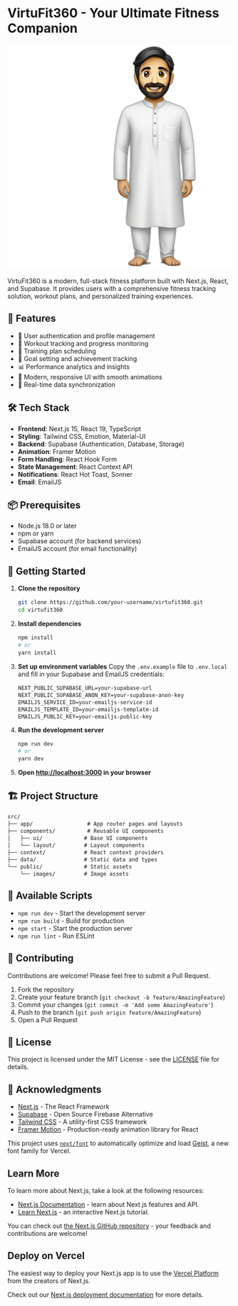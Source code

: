 # VirtuFit360 - Your Ultimate Fitness Companion

![VirtuFit360 Logo](/public/images/Logo1.png)

VirtuFit360 is a modern, full-stack fitness platform built with Next.js, React, and Supabase. It provides users with a comprehensive fitness tracking solution, workout plans, and personalized training experiences.

## 🚀 Features

- 🔐 User authentication and profile management
- 💪 Workout tracking and progress monitoring
- 📅 Training plan scheduling
- 🎯 Goal setting and achievement tracking
- 📊 Performance analytics and insights
- 🎨 Modern, responsive UI with smooth animations
- 🔄 Real-time data synchronization

## 🛠 Tech Stack

- **Frontend**: Next.js 15, React 19, TypeScript
- **Styling**: Tailwind CSS, Emotion, Material-UI
- **Backend**: Supabase (Authentication, Database, Storage)
- **Animation**: Framer Motion
- **Form Handling**: React Hook Form
- **State Management**: React Context API
- **Notifications**: React Hot Toast, Sonner
- **Email**: EmailJS

## 📦 Prerequisites

- Node.js 18.0 or later
- npm or yarn
- Supabase account (for backend services)
- EmailJS account (for email functionality)

## 🚀 Getting Started

1. **Clone the repository**
   ```bash
   git clone https://github.com/your-username/virtufit360.git
   cd virtufit360
   ```

2. **Install dependencies**
   ```bash
   npm install
   # or
   yarn install
   ```

3. **Set up environment variables**
   Copy the `.env.example` file to `.env.local` and fill in your Supabase and EmailJS credentials:
   ```env
   NEXT_PUBLIC_SUPABASE_URL=your-supabase-url
   NEXT_PUBLIC_SUPABASE_ANON_KEY=your-supabase-anon-key
   EMAILJS_SERVICE_ID=your-emailjs-service-id
   EMAILJS_TEMPLATE_ID=your-emailjs-template-id
   EMAILJS_PUBLIC_KEY=your-emailjs-public-key
   ```

4. **Run the development server**
   ```bash
   npm run dev
   # or
   yarn dev
   ```

5. **Open [http://localhost:3000](http://localhost:3000) in your browser**

## 🏗 Project Structure

```
src/
├── app/                 # App router pages and layouts
├── components/          # Reusable UI components
│   ├── ui/             # Base UI components
│   └── layout/         # Layout components
├── context/            # React context providers
├── data/               # Static data and types
└── public/             # Static assets
    └── images/         # Image assets
```

## 🔧 Available Scripts

- `npm run dev` - Start the development server
- `npm run build` - Build for production
- `npm start` - Start the production server
- `npm run lint` - Run ESLint

## 🤝 Contributing

Contributions are welcome! Please feel free to submit a Pull Request.

1. Fork the repository
2. Create your feature branch (`git checkout -b feature/AmazingFeature`)
3. Commit your changes (`git commit -m 'Add some AmazingFeature'`)
4. Push to the branch (`git push origin feature/AmazingFeature`)
5. Open a Pull Request

## 📄 License

This project is licensed under the MIT License - see the [LICENSE](LICENSE) file for details.

## 🙏 Acknowledgments

- [Next.js](https://nextjs.org/) - The React Framework
- [Supabase](https://supabase.com/) - Open Source Firebase Alternative
- [Tailwind CSS](https://tailwindcss.com/) - A utility-first CSS framework
- [Framer Motion](https://www.framer.com/motion/) - Production-ready animation library for React

This project uses [`next/font`](https://nextjs.org/docs/app/building-your-application/optimizing/fonts) to automatically optimize and load [Geist](https://vercel.com/font), a new font family for Vercel.

## Learn More

To learn more about Next.js, take a look at the following resources:

- [Next.js Documentation](https://nextjs.org/docs) - learn about Next.js features and API.
- [Learn Next.js](https://nextjs.org/learn) - an interactive Next.js tutorial.

You can check out [the Next.js GitHub repository](https://github.com/vercel/next.js) - your feedback and contributions are welcome!

## Deploy on Vercel

The easiest way to deploy your Next.js app is to use the [Vercel Platform](https://vercel.com/new?utm_medium=default-template&filter=next.js&utm_source=create-next-app&utm_campaign=create-next-app-readme) from the creators of Next.js.

Check out our [Next.js deployment documentation](https://nextjs.org/docs/app/building-your-application/deploying) for more details.
